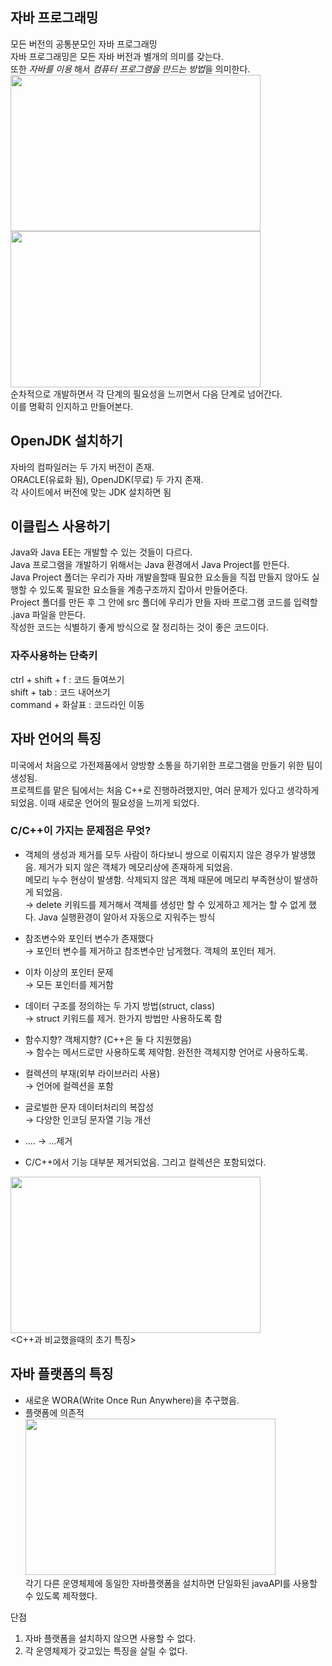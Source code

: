 ## 자바 프로그래밍
모든 버전의 공통분모인 자바 프로그래밍   
자바 프로그래밍은 모든 자바 버전과 별개의 의미를 갖는다.   
또한 *자바를 이용* 해서 *컴퓨터 프로그램을 만드는 방법*을 의미한다.  
<img src="https://user-images.githubusercontent.com/88714716/180596499-33ea3128-add1-4126-a318-d976452b9133.png" width="400" height="250"><img>   
<img src="https://user-images.githubusercontent.com/88714716/180596550-f35f6149-fee1-480c-b1e1-01b6a1aef274.png" width="400" height="250"><img>   
순차적으로 개발하면서 각 단계의 필요성을 느끼면서 다음 단계로 넘어간다.   
이를 명확히 인지하고 만들어본다.

## OpenJDK 설치하기
자바의 컴파일러는 두 가지 버전이 존재.   
ORACLE(유료화 됨), OpenJDK(무료) 두 가지 존재.   
각 사이트에서 버전에 맞는 JDK 설치하면 됨  

## 이클립스 사용하기
Java와 Java EE는 개발할 수 있는 것들이 다르다.   
Java 프로그램을 개발하기 위해서는 Java 환경에서 Java Project를 만든다.   
Java Project 폴더는 우리가 자바 개발을할때 필요한 요소들을 직접 만들지 않아도 실행할 수 있도록 필요한 요소들을 계층구조까지 잡아서 만들어준다.   
Project 폴더를 만든 후 그 안에 src 폴더에 우리가 만들 자바 프로그램 코드를 입력할 .java 파일을 만든다.   
작성한 코드는 식별하기 좋게 방식으로 잘 정리하는 것이 좋은 코드이다.   

### 자주사용하는 단축키
ctrl + shift + f : 코드 들여쓰기   
shift + tab : 코드 내어쓰기   
command + 화살표 : 코드라인 이동

## 자바 언어의 특징
미국에서 처음으로 가전제품에서 양방향 소통을 하기위한 프로그램을 만들기 위한 팀이 생성됨.   
프로젝트를 맡은 팀에서는 처음 C++로 진행하려했지만, 여러 문제가 있다고 생각하게 되었음. 이때 새로운 언어의 필요성을 느끼게 되었다.   
   
### C/C++이 가지는 문제점은 무엇?
- 객체의 생성과 제거를 모두 사람이 하다보니 쌍으로 이뤄지지 않은 경우가 발생했음. 제거가 되지 않은 객체가 메모리상에 존재하게 되었음.    
메모리 누수 현상이 발생함. 삭제되지 않은 객체 때문에 메모리 부족현상이 발생하게 되었음.   
→ delete 키워드를 제거해서 객체를 생성만 할 수 있게하고 제거는 할 수 없게 했다. Java 실행환경이 알아서 자동으로 지워주는 방식

- 참조변수와 포인터 변수가 존재했다   
→ 포인터 변수를 제거하고 참조변수만 남게했다. 객체의 포인터 제거.   

- 이차 이상의 포인터 문제   
→ 모든 포인터를 제거함

- 데이터 구조를 정의하는 두 가지 방법(struct, class)   
→ struct 키워드를 제거. 한가지 방법만 사용하도록 함

- 함수지향? 객체지향? (C++은 둘 다 지원했음)   
→ 함수는 메서드로만 사용하도록 제약함. 완전한 객체지향 언어로 사용하도록.

- 컬렉션의 부재(외부 라이브러리 사용)   
→ 언어에 컬렉션을 포함

- 글로벌한 문자 데이터처리의 복잡성   
→ 다양한 인코딩 문자열 기능 개선
   
- …. → …제거 
- C/C++에서 기능 대부분 제거되었음. 그리고 컬렉션은 포함되었다.   

<img src="https://user-images.githubusercontent.com/88714716/180598000-512fb7ab-c7f7-4429-af06-be77aa6da26a.png" width="400" height="250"><img>   
<C++과 비교했을때의 초기 특징>

## 자바 플랫폼의 특징
- 새로운 WORA(Write Once Run Anywhere)을 추구했음.   
- 플랫폼에 의존적   
<img src="https://user-images.githubusercontent.com/88714716/180598171-dd92bec6-b730-44d9-92a1-e3f9f72eec4f.png" width="400" height="250"><img>   
각기 다른 운영체제에 동일한 자바플랫폼을 설치하면 단일화된 javaAPI를 사용할 수 있도록 제작했다.   
   
단점   
1. 자바 플랫폼을 설치하지 않으면 사용할 수 없다.
2. 각 운영체제가 갖고있는 특징을 살릴 수 없다.


